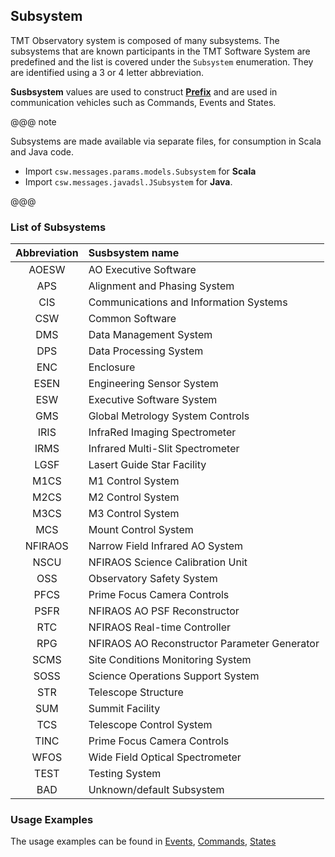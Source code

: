 ## Subsystem

TMT Observatory system is composed of many subsystems. The subsystems that are known participants in the TMT Software System are predefined and the list is covered under the `Subsystem` enumeration. 
They are identified using a 3 or 4 letter abbreviation. 

**Susbsystem** values are used to construct **[Prefix](commands.html#Prefix)** and are used in communication vehicles such as Commands, Events and States.

@@@ note

Subsystems are made available via separate files, for consumption in Scala and Java code.

 * Import `csw.messages.params.models.Subsystem` for **Scala** 
 * Import `csw.messages.javadsl.JSubsystem` for **Java**.  

@@@

### List of Subsystems
 
| Abbreviation    | Susbsystem name             |
| :-------------: |:----------------------------| 
|  AOESW          | AO Executive Software |
|  APS            | Alignment and Phasing System |
|  CIS            | Communications and Information Systems |
|  CSW            | Common Software |
|  DMS            | Data Management System |
|  DPS            | Data Processing System |
|  ENC            | Enclosure |
|  ESEN           | Engineering Sensor System |
|  ESW            | Executive Software System |
|  GMS            | Global Metrology System Controls |
|  IRIS           | InfraRed Imaging Spectrometer |
|  IRMS           | Infrared Multi-Slit Spectrometer |
|  LGSF           | Lasert Guide Star Facility |
|  M1CS           | M1 Control System |
|  M2CS           | M2 Control System |
|  M3CS           | M3 Control System |
|  MCS            | Mount Control System |
|  NFIRAOS        | Narrow Field Infrared AO System |
|  NSCU           | NFIRAOS Science Calibration Unit |
|  OSS            | Observatory Safety System |
|  PFCS           | Prime Focus Camera Controls |
|  PSFR           | NFIRAOS AO PSF Reconstructor |
|  RTC            | NFIRAOS Real-time Controller |
|  RPG            | NFIRAOS AO Reconstructor Parameter Generator |
|  SCMS           | Site Conditions Monitoring System |
|  SOSS           | Science Operations Support System |
|  STR            | Telescope Structure |
|  SUM            | Summit Facility |
|  TCS            | Telescope Control System |
|  TINC           | Prime Focus Camera Controls |
|  WFOS           | Wide Field Optical Spectrometer |
|  TEST           | Testing System |
|  BAD            | Unknown/default Subsystem |

### Usage Examples
The usage examples can be found in [Events](events.html), [Commands](commands.html), [States](states.html)
